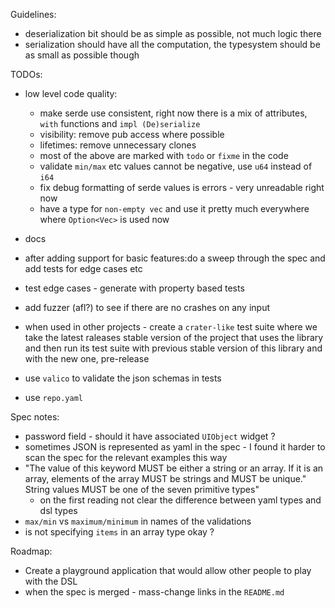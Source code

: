 
Guidelines: 
* deserialization bit should be as simple as possible, not much logic there
* serialization should have all the computation, the typesystem should be as small as possible though

TODOs:
* low level code quality: 
  * make serde use consistent, right now there is a mix of attributes, `with` functions and `impl (De)serialize`
  * visibility: remove pub access where possible
  * lifetimes: remove unnecessary clones
  * most of the above are marked with `todo` or `fixme` in the code
  * validate `min/max` etc values cannot be negative, use `u64` instead of `i64`
  * fix debug formatting of serde values is errors - very unreadable right now
  * have a type for `non-empty vec` and use it pretty much everywhere where `Option<Vec>` is used now
   
* docs
* after adding support for basic features:do a sweep through the spec and add tests for edge cases etc
* test edge cases - generate with property based tests
* add fuzzer (afl?) to see if there are no crashes on any input
* when used in other projects - create a `crater-like` test suite where we take the latest raleases stable version of the project that uses the library and then run its test suite with previous stable version of this library and with the new one, pre-release
* use `valico` to validate the json schemas in tests
* use `repo.yaml`


Spec notes:
* password field - should it have associated `UIObject` widget ?
* sometimes JSON is represented as yaml in the spec - I found it harder to scan the spec for the relevant examples this way
* "The value of this keyword MUST be either a string or an array. If it is an array, elements of the array MUST be strings and MUST be unique." 
   String values MUST be one of the seven primitive types"
   - on the first reading not clear the difference between yaml types and dsl types
* `max/min` vs `maximum/minimum` in names of the validations
* is not specifying `items` in an array type okay ?

Roadmap:
* Create a playground application that would allow other people to play with the DSL
* when the spec is merged - mass-change links in the `README.md`
